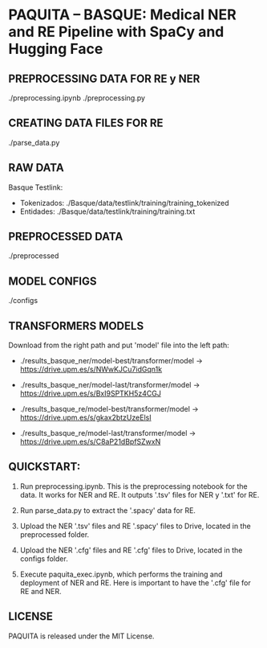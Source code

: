# PAQUITA – BASQUE: Medical NER and RE Pipeline with SpaCy and Hugging Face

## PREPROCESSING DATA FOR RE y NER
./preprocessing.ipynb
./preprocessing.py

## CREATING DATA FILES FOR RE
./parse_data.py


## RAW DATA
Basque Testlink:
- Tokenizados: ./Basque/data/testlink/training/training_tokenized
- Entidades: ./Basque/data/testlink/training/training.txt


## PREPROCESSED DATA
./preprocessed


## MODEL CONFIGS
./configs


## TRANSFORMERS MODELS 
Download from the right path and put 'model' file into the left path:

- ./results_basque_ner/model-best/transformer/model -> https://drive.upm.es/s/NWwKJCu7idGqn1k
- ./results_basque_ner/model-last/transformer/model -> https://drive.upm.es/s/BxI9SPTKH5z4CGJ

- ./results_basque_re/model-best/transformer/model -> https://drive.upm.es/s/gkax2btzUzeElsI
- ./results_basque_re/model-last/transformer/model -> https://drive.upm.es/s/C8aP21dBpfSZwxN


## QUICKSTART:
1. Run preprocessing.ipynb. This is the preprocessing notebook for the data. It works for NER and RE. It outputs '.tsv' files for NER y '.txt' for RE.

2. Run parse_data.py to extract the '.spacy' data for RE.

3. Upload the NER '.tsv' files and RE '.spacy' files to Drive, located in the preprocessed folder.

4. Upload the NER '.cfg' files and RE '.cfg' files to Drive, located in the configs folder.

5. Execute paquita_exec.ipynb, which performs the training and deployment of NER and RE. Here is important to have the '.cfg' file for RE and NER. 



## LICENSE
PAQUITA is released under the MIT License.
